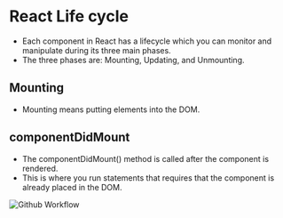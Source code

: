 # React Life cycle

- Each component in React has a lifecycle which you can monitor and manipulate during its three main phases.
- The three phases are: Mounting, Updating, and Unmounting.


## Mounting
- Mounting means putting elements into the DOM.

## componentDidMount
- The componentDidMount() method is called after the component is rendered.
- This is where you run statements that requires that the component is already placed in the DOM.


![Github Workflow](https://i0.wp.com/programmingwithmosh.com/wp-content/uploads/2018/10/Screen-Shot-2018-10-31-at-1.44.28-PM.png?ssl=1)
